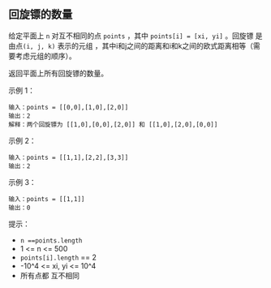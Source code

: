 ## 回旋镖的数量

给定平面上 `n` 对互不相同的点 `points` ，其中 `points[i] = [xi, yi]` 。回旋镖 是由点`(i, j, k)` 表示的元组 ，其中i和j之间的距离和i和k之间的欧式距离相等（需要考虑元组的顺序）。

返回平面上所有回旋镖的数量。

示例 1：

```
输入：points = [[0,0],[1,0],[2,0]]
输出：2
解释：两个回旋镖为 [[1,0],[0,0],[2,0]] 和 [[1,0],[2,0],[0,0]]
```

示例 2：

```
输入：points = [[1,1],[2,2],[3,3]]
输出：2
```

示例 3：

```
输入：points = [[1,1]]
输出：0
```

提示：

* `n ==points.length`
* 1 <= n <= 500
* `points[i].length` == 2
* -10^4 <= xi, yi <= 10^4
* 所有点都 互不相同